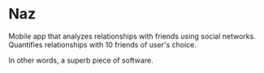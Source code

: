 # Naz
Mobile app that analyzes relationships with friends using social networks.
Quantifies relationships with 10 friends of user's choice.

In other words, a superb piece of software.
